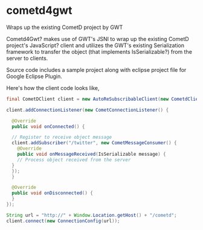 # cometd4gwt
Wraps up the existing CometD project by GWT

Cometd4Gwt? makes use of GWT's JSNI to wrap up the existing CometD project's JavaScript? client and utilizes the GWT's existing Serialization framework to transfer the object (that implements IsSerializable?) from the server to clients.

Source code includes a sample project along with eclipse project file for Google Eclipse Plugin.

Here's how the client code looks like,

```java
final CometDClient client = new AutoReSubscribableClient(new CometdClientImpl(new CometdDojo()));

client.addConnectionListener(new CometConnectionListener() {

  @Override
  public void onConnected() {

  // Register to receive object message
  client.addSubscriber("/twitter", new CometMessageConsumer() {
    @Override
    public void onMessageReceived(IsSerializable message) {
    // Process object received from the server
  }
  });
  }

  @Override
  public void onDisconnected() {
  }
});

String url = "http://" + Window.Location.getHost() + "/cometd";
client.connect(new ConnectionConfig(url));
```
